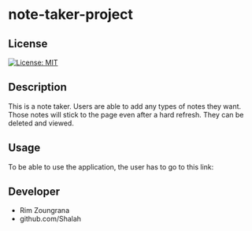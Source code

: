 # note-taker-project

## License

[![License: MIT](https://img.shields.io/badge/License-MIT-yellow.svg)](https://opensource.org/licenses/MIT)



## Description
This is a note taker. Users are able to add any types of notes they want. Those notes will stick to the page even after a hard refresh. They can be deleted and viewed. 

## Usage
To be able to use the application, the user has to go to this link: 

## Developer
- Rim Zoungrana
- github.com/Shalah